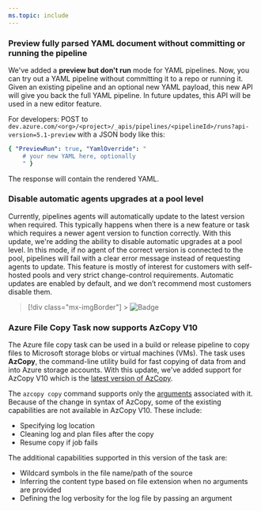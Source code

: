 ```yaml
---
ms.topic: include
---
```


### Preview fully parsed YAML document without committing or running the pipeline

We've added a **preview but don't run** mode for YAML pipelines. Now, you can try out a YAML pipeline without committing it to a repo or running it. Given an existing pipeline and an optional new YAML payload, this new API will give you back the full YAML pipeline. In future updates, this API will be used in a new editor feature.

For developers: POST to `dev.azure.com/<org>/<project>/_apis/pipelines/<pipelineId>/runs?api-version=5.1-preview` with a JSON body like this:

```yaml
{ "PreviewRun": true, "YamlOverride": "
    # your new YAML here, optionally
    " }
```

The response will contain the rendered YAML.

### Disable automatic agents upgrades at a pool level

Currently, pipelines agents will automatically update to the latest version when required. This typically happens when there is a new feature or task which requires a newer agent version to function correctly. With this update, we're adding the ability to disable automatic upgrades at a pool level. In this mode, if no agent of the correct version is connected to the pool, pipelines will fail with a clear error message instead of requesting agents to update. This feature is mostly of interest for customers with self-hosted pools and very strict change-control requirements. Automatic updates are enabled by default, and we don’t recommend most customers disable them.

> [!div class="mx-imgBorder"] > ![Badge](../../media/165_02.png)

### Azure File Copy Task now supports AzCopy V10

The Azure file copy task can be used in a build or release pipeline to copy files to Microsoft storage blobs or virtual machines (VMs). The task uses **AzCopy**, the command-line utility build for fast copying of data from and into Azure storage accounts. With this update, we've added support for AzCopy V10 which is the [latest version of AzCopy](https://docs.microsoft.com/azure/storage/common/storage-use-azcopy-v10).

The `azcopy copy` command supports only the [arguments](https://docs.microsoft.com/azure/storage/common/storage-ref-azcopy-copy?toc=/azure/storage/blobs/toc.json#options) associated with it. Because of the change in syntax of AzCopy, some of the existing capabilities are not available in AzCopy V10. These include:

- Specifying log location
- Cleaning log and plan files after the copy
- Resume copy if job fails

The additional capabilities supported in this version of the task are:

- Wildcard symbols in the file name/path of the source
- Inferring the content type based on file extension when no arguments are provided
- Defining the log verbosity for the log file by passing an argument
